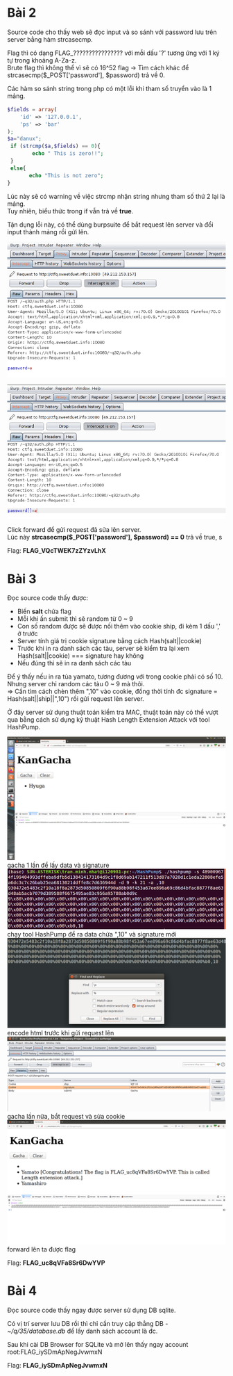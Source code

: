 # Bài 2

Source code cho thấy web sẽ đọc input và so sánh với password lưu trên server bằng hàm strcasecmp.

Flag thì có dạng FLAG_???????????????? với mỗi dấu '?' tương ứng với 1 ký tự trong khoảng A-Za-z.<br>
Brute flag thì không thể vì sẽ có 16^52 flag 
-> Tìm cách khác để  strcasecmp($_POST['password'], $password) trả về 0.<br>

Các hàm so sánh string trong php có một lỗi khi tham số truyền vào là 1 mảng.<br>
```php
$fields = array(
    'id' => '127.0.0.1',
    'ps' => 'bar'
);
$a="danux";
 if (strcmp($a,$fields) == 0){
        echo " This is zero!!";
 }
 else{
       echo "This is not zero";
}
```
Lúc này sẽ có warning về việc strcmp nhận string nhưng tham số thứ 2 lại là mảng.<br>
Tuy nhiên, biểu thức trong if vẫn trả về **true**.

Tận dụng lỗi này, có thể dùng burpsuite để bắt request lên server và đổi input thành mảng rồi gửi lên.<br>

![bắt request](/0x02/solve/b2-1.png)

![sửa request](/0x02/solve/b2-2.png)

Click forward để gửi request đã sửa lên server.<br>
Lúc này **strcasecmp($_POST['password'], $password) == 0** trả về true, s

Flag: **FLAG_VQcTWEK7zZYzvLhX**

# Bài 3

Đọc source code thấy được:
- Biến **salt** chứa flag
- Mỗi khi ấn submit thì sẽ random từ 0 ~ 9
- Con số random được sẽ được nối thêm vào cookie ship, đi kèm 1 dấu ',' ở trước
- Server tính giá trị cookie signature bằng cách Hash(salt||cookie)
- Trước khi in ra danh sách các tàu, server sẽ kiểm tra lại xem Hash(salt||cookie) === signature hay không
- Nếu đúng thì sẽ in ra danh sách các tàu

Để ý thấy nếu in ra tùa yamato, tương đương với trong cookie phải có số 10. 
Nhưng server chỉ random các tàu 0 ~ 9 mà thôi.<br>
=> Cần tìm cách chèn thêm ",10" vào cookie, đồng thời tính đc signature = Hash(salt||ship||",10") rồi gửi request lên server.

Ở đây server sử dụng thuật toán kiểm tra MAC, thuật toán này có thể vượt qua bằng cách sử dụng kỹ thuật
Hash Length Extension Attack với tool HashPump.

![](./kan1.png) 
gacha 1 lần để lấy data và signature
![](./kan2.png) 
chạy tool HashPump để ra data chứa ",10" và signature mới
![](./kan3.png) 
encode html trước khi gửi request lên
![](./kan4.png) 
gacha lần nữa, bắt request và sửa cookie
![](./kan5.png) 
forward lên ta được flag

Flag: **FLAG_uc8qVFa8Sr6DwYVP**

# Bài 4
Đọc source code thấy ngay được server sử dụng DB sqlite. 

Có vị trí server lưu DB rồi thì chỉ cần truy cập thẳng DB - *~/q/35/database.db* để lấy danh sách account là đc.

Sau khi cài DB Browser for SQLite và mở lên thấy ngay account root:FLAG_iySDmApNegJvwmxN

Flag: **FLAG_iySDmApNegJvwmxN**
